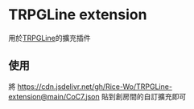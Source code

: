 # TRPGLine extension
 
用於[TRPGLine](https://trpgline.com/zh-TW/admin)的擴充插件

## 使用

將 https://cdn.jsdelivr.net/gh/Rice-Wo/TRPGLine-extension@main/CoC7.json 貼到創房間的自訂擴充即可
